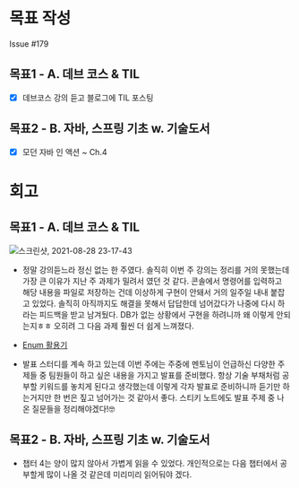 # 목표 작성
Issue #179

## 목표1 - A. 데브 코스 & TIL
- [x] 데브코스 강의 듣고 블로그에 TIL 포스팅

## 목표2 - B. 자바, 스프링 기초 w. 기술도서
- [x] 모던 자바 인 액션 ~ Ch.4

# 회고
## 목표1 - A. 데브 코스 & TIL

![스크린샷, 2021-08-28 23-17-43](https://user-images.githubusercontent.com/58318786/131221079-05baa5d0-1fc6-449d-8e43-6c8c055bfadf.png)

* 정말 강의듣느라 정신 없는 한 주였다. 솔직히 이번 주 강의는 정리를 거의 못했는데 가장 큰 이유가 지난 주 과제가 밀려서 였던 것 같다. 콘솔에서 명령어를 입력하고 해당 내용을 파일로 저장하는 건데 이상하게 구현이 안돼서 거의 일주일 내내 붙잡고 있었다. 솔직히 아직까지도 해결을 못해서 답답한데 넘어갔다가 나중에 다시 하라는 피드백을 받고 남겨뒀다. DB가 없는 상황에서 구현을 하려니까 왜 이렇게 안되는지ㅎㅎ 오히려 그 다음 과제 훨씬 더 쉽게 느껴졌다.

* [Enum 활용기](https://suhyunsim.github.io/2021-08-26/enum)
* 발표 스터디를 계속 하고 있는데 이번 주에는 주중에 멘토님이 언급하신 다양한 주제들 중 팀원들이 하고 싶은 내용을 가지고 발표를 준비했다. 항상 기술 부채처럼 공부할 키워드를 놓치게 된다고 생각했는데 이렇게 각자 발표로 준비하니까 듣기만 하는거지만 한 번은 짚고 넘어가는 것 같아서 좋다. 스티키 노트에도 발표 주제 중 나온 질문들을 정리해야겠다!🤓

## 목표2 - B. 자바, 스프링 기초 w. 기술도서
* 챕터 4는 양이 많지 않아서 가볍게 읽을 수 있었다. 개인적으로는 다음 챕터에서 공부할게 많이 나올 것 같은데 미리미리 읽어둬야 겠다.